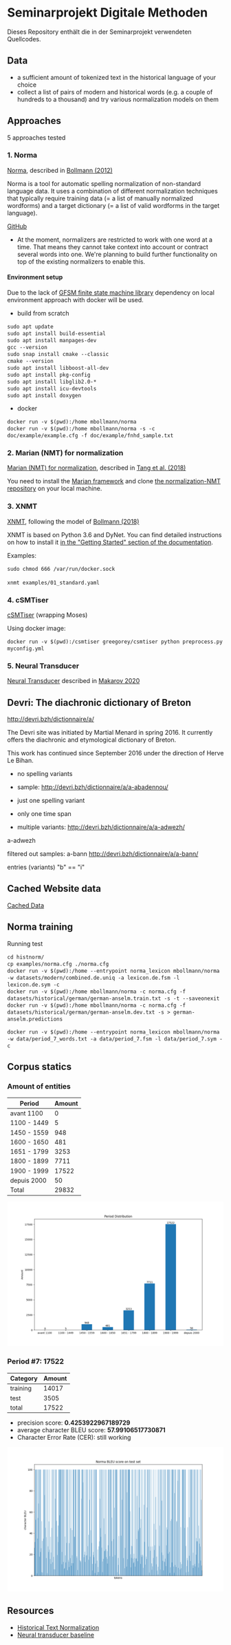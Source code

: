 # Seminarprojekt Digitale Methoden
Dieses Repository enthält die in der Seminarprojekt verwendeten Quellcodes.

## Data
- a sufficient amount of tokenized text in the historical language of your choice
- collect a list of pairs of modern and historical words (e.g. a couple of hundreds to a thousand) 
  and try various normalization models on them
  


## Approaches
5 approaches tested

### 1. Norma
[Norma](https://github.com/comphist/norma), described in [Bollmann
  (2012)](https://marcel.bollmann.me/pub/acrh12.pdf)

Norma is a tool for automatic spelling normalization of non-standard language data. It uses a combination of different 
normalization techniques that typically require training data (= a list of manually normalized wordforms) 
and a target dictionary (= a list of valid wordforms in the target language).

[GitHub](https://github.com/comphist/norma)

- At the moment, normalizers are restricted to work with one word at a time. 
  That means they cannot take context into account or contract several words into one. 
  We're planning to build further functionality on top of the existing normalizers to enable this.

#### Environment setup
Due to the lack of 
[GFSM finite state machine library](http://kaskade.dwds.de/~moocow/mirror/projects/gfsm/)
dependency on local environment approach with docker will be used.

- build from scratch
```commandline
sudo apt update
sudo apt install build-essential
sudo apt install manpages-dev
gcc --version
sudo snap install cmake --classic
cmake --version
sudo apt install libboost-all-dev
sudo apt install pkg-config
sudo apt install libglib2.0-*
sudo apt install icu-devtools
sudo apt install doxygen
```
- docker
```commandline
docker run -v $(pwd):/home mbollmann/norma
docker run -v $(pwd):/home mbollmann/norma -s -c doc/example/example.cfg -f doc/example/fnhd_sample.txt
```

### 2. Marian (NMT) for normalization
[Marian (NMT) for normalization](https://github.com/tanggongbo/normalization-NMT),
  described in [Tang et al. (2018)](http://aclweb.org/anthology/C18-1112)

You need to install the [Marian
framework](https://github.com/marian-nmt/marian-dev) and clone [the
normalization-NMT repository](https://github.com/tanggongbo/normalization-NMT)
on your local machine.  

### 3. XNMT

[XNMT](https://github.com/neulab/xnmt), following the model of [Bollmann
  (2018)](http://www.linguistics.rub.de/forschung/arbeitsberichte/22.pdf)

XNMT is based on Python 3.6 and DyNet.  You can find detailed instructions on
how to install it [in the "Getting Started" section of the
documentation](https://xnmt.readthedocs.io/en/latest/getting_started.html).


Examples:
```commandline
sudo chmod 666 /var/run/docker.sock

xnmt examples/01_standard.yaml
```

### 4. cSMTiser

[cSMTiser](https://github.com/clarinsi/csmtiser) (wrapping Moses)

Using docker image:
```commandline
docker run -v $(pwd):/csmtiser greegorey/csmtiser python preprocess.py myconfig.yml
```

### 5. Neural Transducer

[Neural Transducer](https://github.com/peter-makarov/il-reimplementation/tree/feature/sgm2021)
described in [Makarov 2020](https://www.aclweb.org/anthology/2020.acl-main.650/)

## Devri: The diachronic dictionary of Breton
http://devri.bzh/dictionnaire/a/

The Devri site was initiated by Martial Menard in spring 2016. It currently offers the diachronic and etymological dictionary of Breton. 

This work has continued since September 2016 under the direction of Herve Le Bihan.

- no spelling variants
- sample: http://devri.bzh/dictionnaire/a/a-abadennou/
- just one spelling variant
- only one time span

- multiple variants: 
http://devri.bzh/dictionnaire/a/a-adwezh/
  
a-adwezh

filtered out samples:
a-bann
http://devri.bzh/dictionnaire/a/a-bann/

entries (variants) "b" == "i"


## Cached Website data
[Cached Data](https://mega.nz/file/7PZVAAJa#E1uTlaE0UKj8iSHRq1bMMsVg2vdOCAUkrNuAaSOuo5I)

## Norma training
Running test

```commandline
cd histnorm/
cp examples/norma.cfg ./norma.cfg
docker run -v $(pwd):/home --entrypoint norma_lexicon mbollmann/norma -w datasets/modern/combined.de.uniq -a lexicon.de.fsm -l lexicon.de.sym -c
docker run -v $(pwd):/home mbollmann/norma -c norma.cfg -f datasets/historical/german/german-anselm.train.txt -s -t --saveonexit
docker run -v $(pwd):/home mbollmann/norma -c norma.cfg -f datasets/historical/german/german-anselm.dev.txt -s > german-anselm.predictions
```

```commandline
docker run -v $(pwd):/home --entrypoint norma_lexicon mbollmann/norma -w data/period_7_words.txt -a data/period_7.fsm -l data/period_7.sym -c

```

## Corpus statics
### Amount of entities
| Period | Amount |
| --- | --- |
| avant 1100 | 0 |
| 1100 - 1449 | 5 |
| 1450 - 1559 | 948 |
| 1600 - 1650 | 481 |
| 1651 - 1799 | 3253 |
| 1800 - 1899 | 7711 |
| 1900 - 1999 | 17522
| depuis 2000 | 50 |
| Total | 29832 |

![image](./period_distribution.png)

### Period #7: 17522

| Category | Amount |
| --- | --- |
| training | 14017 |
| test | 3505 |
| total | 17522 |

- precision score: **0.4253922967189729**
- average character BLEU score: **57.99106517730871**
- Character Error Rate (CER): still working

![image](./norma_bleu.png)

## Resources
- [Historical Text Normalization](https://github.com/coastalcph/histnorm#tldr-the-recommended-normalization-approach)
- [Neural transducer baseline](https://github.com/peter-makarov/il-reimplementation/tree/feature/sgm2021)

